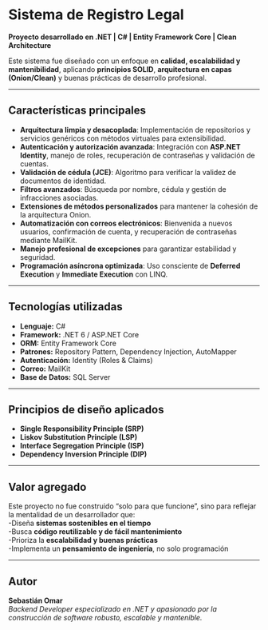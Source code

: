 # Sistema de Registro Legal  
**Proyecto desarrollado en .NET | C# | Entity Framework Core | Clean Architecture**  

Este sistema fue diseñado con un enfoque en **calidad, escalabilidad y mantenibilidad**, aplicando **principios SOLID**, **arquitectura en capas (Onion/Clean)** y buenas prácticas de desarrollo profesional.  

---

## Características principales  
- **Arquitectura limpia y desacoplada**: Implementación de repositorios y servicios genéricos con métodos virtuales para extensibilidad.  
- **Autenticación y autorización avanzada**: Integración con **ASP.NET Identity**, manejo de roles, recuperación de contraseñas y validación de cuentas.  
- **Validación de cédula (JCE)**: Algoritmo para verificar la validez de documentos de identidad.  
- **Filtros avanzados**: Búsqueda por nombre, cédula y gestión de infracciones asociadas.  
- **Extensiones de métodos personalizados** para mantener la cohesión de la arquitectura Onion.  
- **Automatización con correos electrónicos**: Bienvenida a nuevos usuarios, confirmación de cuenta, y recuperación de contraseñas mediante MailKit.  
- **Manejo profesional de excepciones** para garantizar estabilidad y seguridad.  
- **Programación asíncrona optimizada**: Uso consciente de **Deferred Execution** y **Immediate Execution** con LINQ.  

---

## Tecnologías utilizadas  
- **Lenguaje:** C#  
- **Framework:** .NET 6 / ASP.NET Core  
- **ORM:** Entity Framework Core  
- **Patrones:** Repository Pattern, Dependency Injection, AutoMapper  
- **Autenticación:** Identity (Roles & Claims)  
- **Correo:** MailKit  
- **Base de Datos:** SQL Server  

---

## Principios de diseño aplicados  
- **Single Responsibility Principle (SRP)**  
- **Liskov Substitution Principle (LSP)**  
- **Interface Segregation Principle (ISP)**  
- **Dependency Inversion Principle (DIP)**  

---

##  Valor agregado  
Este proyecto no fue construido “solo para que funcione”, sino para reflejar la mentalidad de un desarrollador que:  
 -Diseña **sistemas sostenibles en el tiempo**  
 -Busca **código reutilizable y de fácil mantenimiento**  
 -Prioriza la **escalabilidad y buenas prácticas**  
 -Implementa un **pensamiento de ingeniería**, no solo programación  

---

## Autor  
**Sebastián Omar**  
_Backend Developer especializado en .NET y apasionado por la construcción de software robusto, escalable y mantenible._  
